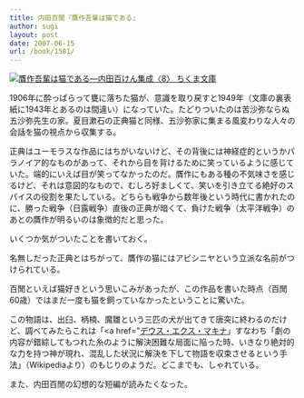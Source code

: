 ```yaml
---
title: 内田百閒『贋作吾輩は猫である』
author: sugi
layout: post
date: 2007-06-15
url: /book/1581/
---
```

<a href="http://www.amazon.co.jp/exec/obidos/ASIN/4480037683/chezsugi-22/ref=nosim/" name="amazletlink" target="_blank"><img src="http://i0.wp.com/ec2.images-amazon.com/images/I/51E54MQV0SL.SL160.jpg?w=660" alt="贋作吾輩は猫である―内田百けん集成〈8〉   ちくま文庫" class="alignleft" data-recalc-dims="1" /></a>

1906年に酔っぱらって甕に落ちた猫が、意識を取り戻すと1949年（文庫の裏表紙に1943年とあるのは間違い）になっていた。たどりついたのは苦沙弥ならぬ五沙弥先生の家。夏目漱石の正典猫と同様、五沙弥家に集まる風変わりな人々の会話を猫の視点から収集する。

正典はユーモラスな作品にはちがいないけど、その背後には神経症的というかパラノイア的なものがあって、それから目を背けるために笑っているように感じていた。端的にいえば目が笑ってなかったのだ。贋作にもある種の不気味さを感じるけど、それは意図的なもので、むしろ好ましくて、笑いを引き立てる絶好のスパイスの役割を果たしている。どちらも戦争から数年後という時代に書かれたのに、勝った戦争（日露戦争）直後の正典が暗くて、負けた戦争（太平洋戦争）のあとの贋作が明るいのは象徴的だと思った。

いくつか気がついたことを書いておく。

名無しだった正典とはちがって、贋作の猫にはアビシニヤという立派な名前がつけられている。

百閒といえば猫好きという思いこみがあったが、この作品を書いた時点（百閒60歳）ではまだ一度も猫を飼っていなかったということに驚いた。

この物語は、出臼、柄楠、魔雛という三匹の犬が出てきて唐突に終わるのだけど、調べてみたらこれは「<a href="[デウス・エクス・マキナ][1]」すなわち「劇の内容が錯綜してもつれた糸のように解決困難な局面に陥った時、いきなり絶対的な力を持つ神が現れ、混乱した状況に解決を下して物語を収束させるという手法」（Wikipediaより）のもじりのようだ。どこまでも、しゃれている。

また、内田百閒の幻想的な短編が読みたくなった。


 [1]: http://ja.wikipedia.org/wiki/%E3%83%87%E3%82%A6%E3%82%B9%E3%83%BB%E3%82%A8%E3%82%AF%E3%82%B9%E3%83%BB%E3%83%9E%E3%82%AD%E3%83%8A
